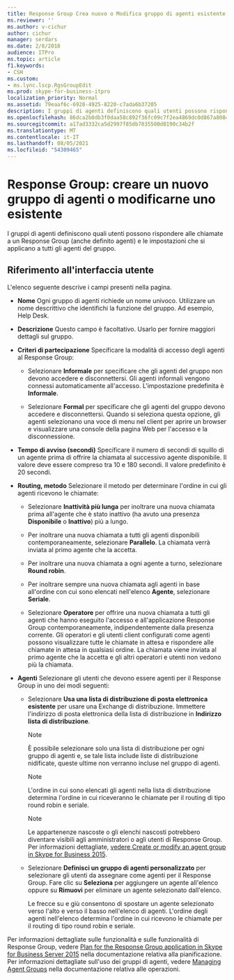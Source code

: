 ```yaml
---
title: Response Group Crea nuovo o Modifica gruppo di agenti esistente
ms.reviewer: ''
ms.author: v-cichur
author: cichur
manager: serdars
ms.date: 2/8/2018
audience: ITPro
ms.topic: article
f1.keywords:
- CSH
ms.custom:
- ms.lync.lscp.RgsGroupEdit
ms.prod: skype-for-business-itpro
localization_priority: Normal
ms.assetid: 79eaaf6c-6928-4925-8220-c7ada6b37205
description: I gruppi di agenti definiscono quali utenti possono rispondere alle chiamate a un Response Group (anche definito agenti) e le impostazioni che si applicano a tutti gli agenti del gruppo.
ms.openlocfilehash: 86dca2b0db3f0daa58c892f36fc09c7f2ea4869dc0d867a8084a16d626b327f6
ms.sourcegitcommit: a17ad3332ca5d2997f85db7835500d8190c34b2f
ms.translationtype: MT
ms.contentlocale: it-IT
ms.lasthandoff: 08/05/2021
ms.locfileid: "54309465"
---
```

# <a name="response-groups-create-new-or-edit-existing-agent-group"></a>Response Group: creare un nuovo gruppo di agenti o modificarne uno esistente

I gruppi di agenti definiscono quali utenti possono rispondere alle chiamate a un Response Group (anche definito agenti) e le impostazioni che si applicano a tutti gli agenti del gruppo.

## <a name="ui-reference"></a>Riferimento all'interfaccia utente

L'elenco seguente descrive i campi presenti nella pagina.

- **Nome** Ogni gruppo di agenti richiede un nome univoco. Utilizzare un nome descrittivo che identifichi la funzione del gruppo. Ad esempio, Help Desk.

- **Descrizione** Questo campo è facoltativo. Usarlo per fornire maggiori dettagli sul gruppo.

- **Criteri di partecipazione** Specificare la modalità di accesso degli agenti al Response Group:

  - Selezionare **Informale** per specificare che gli agenti del gruppo non devono accedere e disconnettersi. Gli agenti informali vengono connessi automaticamente all'accesso. L'impostazione predefinita è **Informale**.

  - Selezionare **Formal** per specificare che gli agenti del gruppo devono accedere e disconnettersi. Quando si seleziona questa opzione, gli agenti selezionano una voce di menu nel client per aprire un browser e visualizzare una console della pagina Web per l'accesso e la disconnessione.

- **Tempo di avviso (secondi)** Specificare il numero di secondi di squillo di un agente prima di offrire la chiamata al successivo agente disponibile. Il valore deve essere compreso tra 10 e 180 secondi. Il valore predefinito è 20 secondi.

- **Routing, metodo** Selezionare il metodo per determinare l'ordine in cui gli agenti ricevono le chiamate:

  - Selezionare **Inattività più lunga** per inoltrare una nuova chiamata prima all'agente che è stato inattivo (ha avuto una presenza **Disponibile** o **Inattivo**) più a lungo.

  - Per inoltrare una nuova chiamata a tutti gli agenti disponibili contemporaneamente, selezionare **Parallelo**. La chiamata verrà inviata al primo agente che la accetta.

  - Per inoltrare una nuova chiamata a ogni agente a turno, selezionare **Round robin**.

  - Per inoltrare sempre una nuova chiamata agli agenti in base all'ordine con cui sono elencati nell'elenco **Agente**, selezionare **Seriale**.

  - Selezionare **Operatore** per offrire una nuova chiamata a tutti gli agenti che hanno eseguito l'accesso e all'applicazione Response Group contemporaneamente, indipendentemente dalla presenza corrente. Gli operatori e gli utenti client configurati come agenti possono visualizzare tutte le chiamate in attesa e rispondere alle chiamate in attesa in qualsiasi ordine. La chiamata viene inviata al primo agente che la accetta e gli altri operatori e utenti non vedono più la chiamata.

- **Agenti** Selezionare gli utenti che devono essere agenti per il Response Group in uno dei modi seguenti:

  - Selezionare **Usa una lista di distribuzione di posta elettronica esistente** per usare una Exchange di distribuzione. Immettere l'indirizzo di posta elettronica della lista di distribuzione in **Indirizzo lista di distribuzione**.

    > [!NOTE]
    > È possibile selezionare solo una lista di distribuzione per ogni gruppo di agenti e, se tale lista include liste di distribuzione nidificate, queste ultime non verranno incluse nel gruppo di agenti.

    > [!NOTE]
    > L'ordine in cui sono elencati gli agenti nella lista di distribuzione determina l'ordine in cui riceveranno le chiamate per il routing di tipo round robin e seriale.

    > [!NOTE]
    > Le appartenenze nascoste o gli elenchi nascosti potrebbero diventare visibili agli amministratori o agli utenti di Response Group. Per informazioni dettagliate, [vedere Create or modify an agent group in Skype for Business 2015](../../deploy/deploy-enterprise-voice/create-or-modify-an-agent-group.md).

  - Selezionare **Definisci un gruppo di agenti personalizzato** per selezionare gli utenti da assegnare come agenti per il Response Group. Fare clic su **Seleziona** per aggiungere un agente all'elenco oppure su **Rimuovi** per eliminare un agente selezionato dall'elenco.

    Le frecce su e giù consentono di spostare un agente selezionato verso l'alto e verso il basso nell'elenco di agenti. L'ordine degli agenti nell'elenco determina l'ordine in cui ricevono le chiamate per il routing di tipo round robin e seriale.

Per informazioni dettagliate sulle funzionalità e sulle funzionalità di Response Group, vedere [Plan for the Response Group application in Skype for Business Server 2015](../../plan-your-deployment/enterprise-voice-solution/response-group.md) nella documentazione relativa alla pianificazione. Per informazioni dettagliate sull'uso dei gruppi di agenti, vedere [Managing Agent Groups](/previous-versions/office/lync-server-2013/lync-server-2013-managing-response-group-agent-groups) nella documentazione relativa alle operazioni.